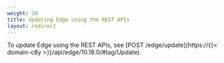 ```yaml
---
weight: 10
title: Updating Edge using the REST APIs
layout: redirect
---
```


To update Edge using the REST APIs, see [POST /edge/update](https://{{< domain-c8y >}}/api/edge/10.18.0/#tag/Update).
